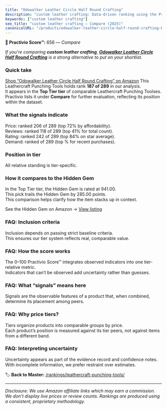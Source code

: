 ```yaml
---
title: "Odowalker Leather Circle Half Round Crafting"
description: "custom leather crafting: Data-driven ranking using the Practivio Score™. Positioned by quality, value, demand, findability, momentum."
keywords: ["custom leather crafting"]
seo_title: "custom leather crafting — Compare (2025)"
canonicalURL: "/products/odowalker-leather-circle-half-round-crafting-B07PLZ5SPF/"
---
```


**🛒 Practivio Score™:** 656 — _Compare_


*If you're comparing **custom leather crafting**, **[Odowalker Leather Circle Half Round Crafting](https://www.amazon.com/dp/B07PLZ5SPF?tag=practivio-20)** is a strong alternative to put on your shortlist.*
### Quick take
[Shop “Odowalker Leather Circle Half Round Crafting” on Amazon](https://www.amazon.com/dp/B07PLZ5SPF?tag=practivio-20)
This Leathercraft Punching Tools holds rank **187 of 289** in our analysis.  
It appears in the **Top Tier tier** of comparable Leathercraft Punching Toolses.  
Practivio lists it under **Compare** for further evaluation, reflecting its position within the dataset.

### What the signals indicate
Price: ranked 206 of 289 (top 72% by affordability).  
Reviews: ranked 118 of 289 (top 41% for total count).  
Rating: ranked 242 of 289 (top 84% on star average).  
Demand: ranked  of 289 (top % for recent purchases).

### Position in tier
All relative standing is tier-specific.

### How it compares to the Hidden Gem
In the Top Tier tier, the Hidden Gem is rated at 941.00.  
This pick trails the Hidden Gem by 285.00 points.  
This comparison helps clarify how the item stacks up in context.  

See the Hidden Gem on Amazon → [View listing](https://www.amazon.com/dp/B09VBWYHQY?tag=practivio-20)

### FAQ: Inclusion criteria
Inclusion depends on passing strict baseline criteria.  
This ensures our tier system reflects real, comparable value.

### FAQ: How the score works
The 0–100 Practivio Score™ integrates observed indicators into one tier-relative metric.  
Indicators that can’t be observed add uncertainty rather than guesses.

### FAQ: What “signals” means here
Signals are the observable features of a product that, when combined, determine its placement among peers.

### FAQ: Why price tiers?
Tiers organize products into comparable groups by price.  
Each product’s position is measured against its tier peers, not against items from a different band.

### FAQ: Interpreting uncertainty
Uncertainty appears as part of the evidence record and confidence notes.  
With incomplete information, we prefer restraint over estimates.

<!-- Missing template for Compare/CompareWithinPriceClass -->


🏷️ **Back to Master:** [/rankings/leathercraft-punching-tools/](/rankings/leathercraft-punching-tools/)

---
_Disclosure: We use Amazon affiliate links which may earn a commission. We don’t display live prices or review counts. Rankings are produced using a consistent, proprietary methodology._
